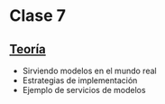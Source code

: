 # Clase 7

## [Teoría](teoria/clase7.pdf)

* Sirviendo modelos en el mundo real
* Estrategias de implementación
* Ejemplo de servicios de modelos

